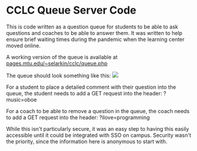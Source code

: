 <h1> CCLC Queue Server Code </h1>
<p>This is code written as a question queue for students to be able to ask questions and coaches to be able to answer them.  It was written to help ensure brief waiting times during the pandemic when the learning center moved online.</p>
A working version of the queue is available at <a href="https://pages.mtu.edu/~selarkin/cclc/queue.php">pages.mtu.edu/~selarkin/cclc/queue.php</a>

The queue should look something like this:
<img src="queue_img.png"/>

For a student to place a detailed comment with their question into the queue, the student needs to add a GET request into the header:  ?music=oboe

For a coach to be able to remove a question in the queue, the coach needs to add a GET request into the header: ?ilove=programming

While this isn't particularly secure, it was an easy step to having this easily accessible until it could be integrated with SSO on campus. Security wasn't the priority, since the information here is anonymous to start with.
